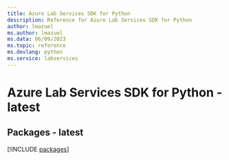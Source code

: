 ```yaml
---
title: Azure Lab Services SDK for Python
description: Reference for Azure Lab Services SDK for Python
author: lmazuel
ms.author: lmazuel
ms.data: 06/09/2023
ms.topic: reference
ms.devlang: python
ms.service: labservices
---
```

# Azure Lab Services SDK for Python - latest
## Packages - latest
[!INCLUDE [packages](lab-services-index.md)]